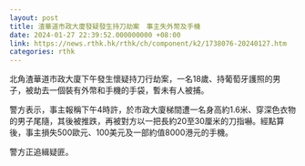 ```yaml
---
layout: post
title: 渣華道市政大廈發疑發生持刀劫案　事主失外幣及手機
date: 2024-01-27 22:39:52.000000000 +08:00
link: https://news.rthk.hk/rthk/ch/component/k2/1738076-20240127.htm
categories: rthk
---
```


北角渣華道市政大廈下午發生懷疑持刀行劫案，一名18歲、持葡萄牙護照的男子，被劫去一個裝有外幣和手機的手袋，暫未有人被捕。

警方表示，事主報稱下午4時許，於市政大廈梯間遭一名身高約1.6米、穿深色衣物的男子尾隨，其後被推跌，再被對方以一把長約20至30厘米的刀指嚇。經點算後，事主損失500歐元、100美元及一部約值8000港元的手機。

警方正追緝疑匪。
